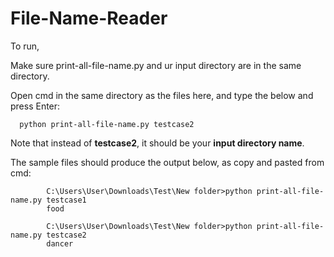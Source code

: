 # File-Name-Reader

To run,

Make sure print-all-file-name.py and ur input directory are in the same directory.

Open cmd in the same directory as the files here, and type the below and press Enter:


      python print-all-file-name.py testcase2



Note that instead of **testcase2**, it should be your **input directory name**.



The sample files should produce the output below, as copy and pasted from cmd:

            C:\Users\User\Downloads\Test\New folder>python print-all-file-name.py testcase1
            food

            C:\Users\User\Downloads\Test\New folder>python print-all-file-name.py testcase2
            dancer

